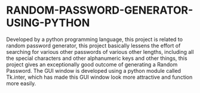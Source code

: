 # RANDOM-PASSWORD-GENERATOR-USING-PYTHON
Developed by a python programming language, this project is related to random password generator, this project basically lessens the effort of searching for various other passwords of various other lengths, including all the special characters and other alphanumeric keys and other things, this project gives an exceptionally good outcome of generating a Random Password. The GUI window is developed using a python module called Tk.inter, which has made this GUI window look more attractive and function more easily.
